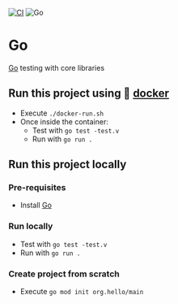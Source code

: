 [![CI](https://github.com/rogervinas/tests-everywhere/actions/workflows/go.yml/badge.svg)](https://github.com/rogervinas/tests-everywhere/actions/workflows/go.yml)
![Go](https://img.shields.io/badge/Go-1.21.4-blue?labelColor=black)

# Go

[Go](https://go.dev/) testing with core libraries

## Run this project using 🐳 [docker](https://www.docker.com/)
* Execute `./docker-run.sh`
* Once inside the container:
    * Test with `go test -test.v`
    * Run with `go run .`

## Run this project locally

### Pre-requisites
* Install [Go](https://go.dev/dl/)

### Run locally
* Test with `go test -test.v`
* Run with `go run .`

### Create project from scratch
* Execute `go mod init org.hello/main`
